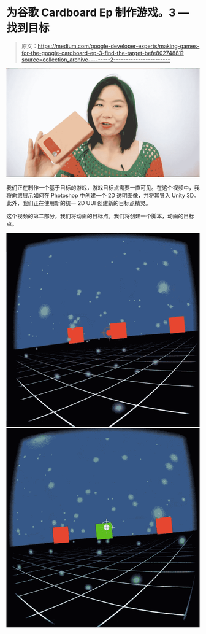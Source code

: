 # 为谷歌 Cardboard Ep 制作游戏。3 —找到目标

> 原文：<https://medium.com/google-developer-experts/making-games-for-the-google-cardboard-ep-3-find-the-target-befe80274881?source=collection_archive---------2----------------------->

![](img/7a07f2ae1d0a363662233d3d644c7916.png)

我们正在制作一个基于目标的游戏，游戏目标点需要一直可见。在这个视频中，我将向您展示如何在 Photoshop 中创建一个 2D 透明图像，并将其导入 Unity 3D。此外，我们正在使用新的统一 2D UUI 创建新的目标点精灵。

这个视频的第二部分，我们将动画的目标点。我们将创建一个脚本，动画的目标点。

![](img/5fa301bb872daa1eaa294202cee85cf3.png)![](img/5d327767d4e1daeb56cad58a72bfca61.png)